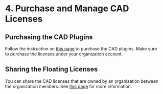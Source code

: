 # 4. Purchase and Manage CAD Licenses

## Purchasing the CAD Plugins

Follow the instruction on [this page](../../get-started/purchase-and-manage-plugins.md) to purchase the CAD plugins. Make sure to purchase the licenses under your organization account.

## Sharing the Floating Licenses

You can share the CAD licenses that are owned by an organization between the organization members. See [this page](broken-reference) for more information.
